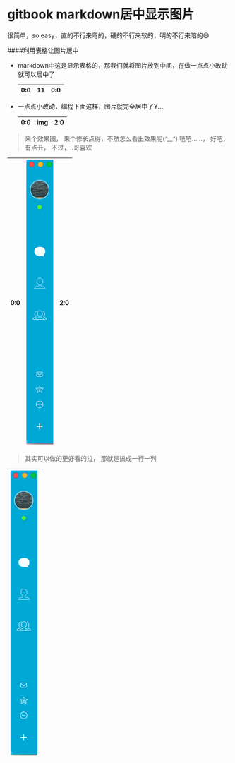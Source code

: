 # gitbook markdown居中显示图片

很简单，so easy，直的不行来弯的，硬的不行来软的，明的不行来暗的😄


####利用表格让图片居中

- markdown中这是显示表格的，那我们就将图片放到中间，在做一点点小改动就可以居中了

    | 0:0 | 11 | 0:0 |
    | --  | -- | -- |
    
- 一点点小改动，编程下面这样，图片就完全居中了Y...


    | 0:0 | img  | 2:0 |
    | --  | :--: | --  |
    
    
> 来个效果图， 来个修长点得，不然怎么看出效果呢(*^__^*) 嘻嘻……， 好吧，有点丑， 不过，..哥喜欢


| 0:0 | ![](QQ20160509-1.png)  | 2:0 |
| --  | :--: | --  |

> 其实可以做的更好看的拉， 那就是搞成一行一列

|![](QQ20160509-1.png)|
| :--: |
